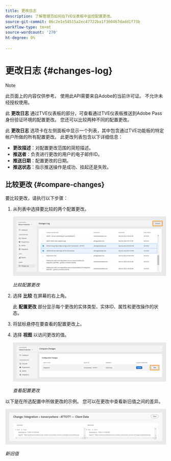 ```yaml
---
title: 更改日志
description: 了解管理员如何在TVE仪表板中监控配置更改。
source-git-commit: 06c2e1e54515a2ec47722ba1f360467dadd1f73b
workflow-type: tm+mt
source-wordcount: '270'
ht-degree: 0%

---
```



# 更改日志 {#changes-log}

>[!NOTE]
>
>此页面上的内容仅供参考。 使用此API需要来自Adobe的当前许可证。 不允许未经授权使用。

此 **更改日志** 通过TVE仪表板的部分，可查看通过TVE仪表板推送到Adobe Pass身份验证环境的配置更改。 您还可以比较两种不同的配置更改。

此 **更改日志** 选项卡在左侧面板中显示一个列表，其中包含通过TVE功能板的特定帐户所做的所有配置更改。 此更改列表包含以下详细信息：

* **更改描述**：对配置更改范围的简短描述。
* **推送者**：负责进行更改的用户的电子邮件ID。
* **推送日期**：配置更改的日期。
* **推送状态**：指示推送操作是成功、挂起还是失败。

## 比较更改 {#compare-changes}

要比较更改，请执行以下步骤：

1. 从列表中选择要比较的两个配置更改。

   ![比较配置更改](assets/select-changes.png)

   *比较配置更改*

1. 选择 **比较** 在屏幕的右上角。

   此 **配置更改** 部分显示每个更改的实体类型、实体ID、属性和更改操作的状态。

1. 将鼠标悬停在要查看的配置更改上。
1. 选择 **视图** 以访问更改的值。

   ![查看配置更改](assets/view-changes.png)

   *查看配置更改*

以下是在所选配置中所做更改的示例。 您可以在更改中查看新旧值之间的差异。

![新旧值](assets/change.png)

*新旧值*


